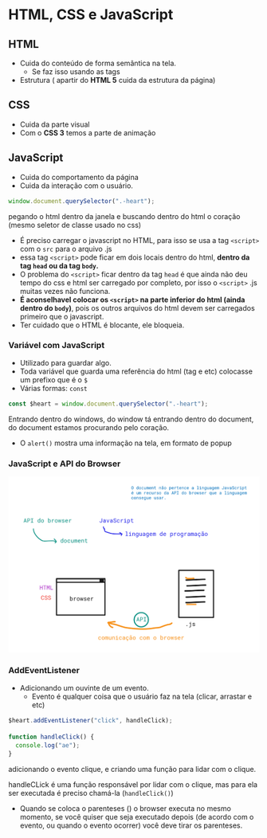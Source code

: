 # HTML, CSS e JavaScript


## HTML
- Cuida do conteúdo de forma semântica na tela.
  - Se faz isso usando as tags
- Estrutura ( apartir do **HTML 5** cuida da estrutura da página)

## CSS
- Cuida da parte visual
- Com o **CSS 3** temos a parte de animação

## JavaScript
- Cuida do comportamento da página
- Cuida da interação com o usuário.

```javascript
window.document.querySelector(".-heart");
```

pegando o html dentro da janela e buscando dentro do html o coração (mesmo seletor de classe usado no css)

- É preciso carregar o javascript no HTML, para isso se usa a tag `<script>` com o `src` para o arquivo .js
-  essa tag `<script>` pode ficar em dois locais dentro do html, **dentro da tag `head` ou da tag `body`.** 
-  O problema do `<script>` ficar dentro da tag `head` é que ainda não deu tempo do css e html ser carregado por completo, por isso o `<script>` .js muitas vezes não funciona.
-  **É aconselhavel colocar os `<script>`
na parte inferior do html (ainda dentro do `body`)**, pois os outros arquivos do html devem ser carregados primeiro que o javascript. 
- Ter cuidado que o HTML é blocante, ele bloqueia.
  
###  Variável com JavaScript
- Utilizado para guardar algo. 
- Toda variável que guarda uma referência do html (tag e etc) colocasse um prefixo que é o `$`
- Várias formas: `const`

```javascript
const $heart = window.document.querySelector(".-heart");
```
Entrando dentro do windows, do window tá entrando dentro do document, do document estamos procurando pelo coração. 

- O `alert()` mostra uma informação na tela, em formato de popup

### JavaScript e API do Browser

 ![js e a API do browser](img/api-do-browser-js.png)

 ### AddEventListener
 - Adicionando um ouvinte de um evento.
   - Evento é qualquer coisa que o usuário faz na tela (clicar, arrastar e etc)
  
  ```javascript
  $heart.addEventListener("click", handleClick);

  function handleClick() {
    console.log("ae");
  }

  ```
adicionando o evento clique, e criando uma função para lidar com o clique. 

handleCLick é uma função responsável por lidar com o clique, mas para ela ser executada é preciso chamá-la (`handleClick()`)


- Quando se coloca o parenteses () o browser executa no mesmo momento, se você quiser que seja executado depois (de acordo com o evento, ou quando o evento ocorrer) você deve tirar os parenteses. 
